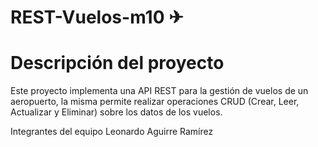 # REST-Vuelos-m10 ✈

# Descripción del proyecto
Este proyecto implementa una API REST para la gestión de vuelos de un aeropuerto, la misma permite realizar operaciones CRUD (Crear, Leer, Actualizar y Eliminar) sobre los datos de los vuelos.

Integrantes del equipo
Leonardo Aguirre Ramírez
